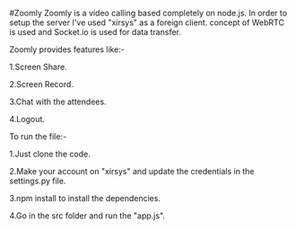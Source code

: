 #Zoomly
Zoomly is a video calling based completely on node.js. In order to setup the server I've used "xirsys" as a foreign client.
concept of WebRTC is used and Socket.io is used for data transfer.



Zoomly provides features like:-

1.Screen Share.

2.Screen Record.

3.Chat with the attendees.

4.Logout.




To run the file:-

1.Just clone the code.

2.Make your account on "xirsys" and update the credentials in the settings.py file.

3.npm install to install the dependencies.

4.Go in the src folder and run the "app.js".
